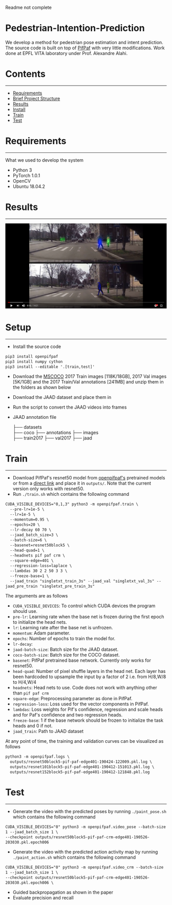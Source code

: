 Readme not complete

# Pedestrian-Intention-Prediction

We develop a method for pedestrian pose estimation and intent prediction. The source code is built on top of [PifPaf](https://github.com/vita-epfl/openpifpaf/blob/master/README.md) with very little modifications. Work done at EPFL VITA laboratory under Prof. Alexandre Alahi.

# Contents
------------
  * [Requirements](#requirements)
  * [Brief Project Structure](#brief-project-structure)
  * [Results](#results)
  * [Install](#install)
  * [Train](#train)
  * [Test](#test)

# Requirements
------------
What we used to develop the system

  * Python 3
  * PyTorch 1.0.1
  * OpenCV
  * Ubuntu 18.04.2
  
# Results
------------
 
[![Vid](/others/Video.png)](https://www.youtube.com/watch?v=KTmi0D-UTTQ)

# Setup
------------

* Install the source code
```
pip3 install openpifpaf
pip3 install numpy cython
pip3 install --editable '.[train,test]'
```
* Download the [MSCOCO](http://cocodataset.org/#download) 2017 Train images [118K/18GB], 2017 Val images [5K/1GB] and the 2017 Train/Val annotations [241MB] and unzip them in the folders as shown below
* Download the JAAD dataset and place them in
* Run the script to convert the JAAD videos into frames 
* JAAD annotation file

    ├── datasets  
        ├── coco
            ├── annotations 
            ├── images   
                ├── train2017
                ├── val2017
        ├── jaad  

# Train
------------
 
* Download PifPaf's resnet50 model from [openpifpaf's](https://github.com/vita-epfl/openpifpaf) pretrained models or from a [direct link](https://drive.google.com/file/d/1lJCdGLYqWGNDHxFkg1esGZRZ2SzRRbrR/view?usp=sharing) and place it in `outputs/`. Note that the current version only works with resnet50.
* Run `./train.sh` which contains the following command
```
CUDA_VISIBLE_DEVICES="0,1,3" python3 -m openpifpaf.train \
  --pre-lr=1e-5 \
  --lr=1e-5 \
  --momentum=0.95 \
  --epochs=20 \
  --lr-decay 60 70 \
  --jaad_batch_size=3 \
  --batch-size=6 \
  --basenet=resnet50block5 \
  --head-quad=1 \
  --headnets pif paf crm \
  --square-edge=401 \
  --regression-loss=laplace \
  --lambdas 30 2 2 50 3 3 \
  --freeze-base=1 \
  --jaad_train "singletxt_train_3s" --jaad_val "singletxt_val_3s" --jaad_pre_train "singletxt_pre_train_3s"
```

The arguments are as follows
* `CUDA_VISIBLE_DEVICES`: To control which CUDA devices the program should use.
* `pre-lr`: Learning rate when the base net is frozen during the first epoch to initialize the head nets.
* `lr`: Learning rate after the base net is unfrozen.
* `momentum`: Adam parameter.
* `epochs`: Number of epochs to train the model for.
* `lr-decay`: 
* `jaad-batch-size`: Batch size for the JAAD dataset.
* `coco-batch-size`: Batch size for the COCO dataset.
* `basenet`: PifPaf pretrained base network. Currently only works for resnet50.
* `head-quad`: Number of pixel shuffle layers in the head net. Each layer has been hardcoded to upsample the input by a factor of 2 i.e. from H/8,W/8 to H/4,W/4
* `headnets`: Head nets to use. Code does not work with anything other than `pif paf crm`
* `square-edge`: Preprocessing parameter as done in PifPaf.
* `regression-loss`: Loss used for the vector components in PifPaf.
* `lambdas`: Loss weights for Pif's confidence, regression and scale heads and for Paf's confidence and two regression heads.
* `freeze-base`: 1 if the base network should be frozen to initialize the task heads and 0 if not.
* `jaad_train`: Path to JAAD dataset

At any point of time, the training and validation curves can be visualized as follows
```
python3 -m openpifpaf.logs \
  outputs/resnet50block5-pif-paf-edge401-190424-122009.pkl.log \
  outputs/resnet101block5-pif-paf-edge401-190412-151013.pkl.log \
  outputs/resnet152block5-pif-paf-edge401-190412-121848.pkl.log
```

# Test
------------

* Generate the video with the predicted poses by running `./paint_pose.sh` which contains the following command
```
CUDA_VISIBLE_DEVICES="0" python3 -m openpifpaf.video_pose --batch-size 1 --jaad_batch_size 1 \
--checkpoint outputs/resnet50block5-pif-paf-crm-edge401-190526-203030.pkl.epoch006
```

* Generate the video with the predicted action activity map by running `./paint_action.sh` which contains the following command
```
CUDA_VISIBLE_DEVICES="0" python3 -m openpifpaf.video_crm --batch-size 1 --jaad_batch_size 1 \
--checkpoint outputs/resnet50block5-pif-paf-crm-edge401-190526-203030.pkl.epoch006 \
```

* Guided backpropagation as shown in the paper
* Evaluate precision and recall
